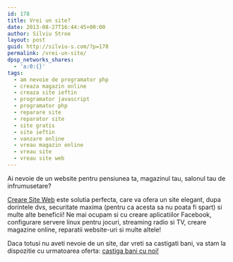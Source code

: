 ```yaml
---
id: 178
title: Vrei un site?
date: 2013-08-27T16:44:45+00:00
author: Silviu Stroe
layout: post
guid: http://silviu-s.com/?p=178
permalink: /vrei-un-site/
dpsp_networks_shares:
  - 'a:0:{}'
tags:
  - am nevoie de programator php
  - creaza magazin online
  - creaza site ieftin
  - programator javascript
  - programator php
  - reparare site
  - reparator site
  - site gratis
  - site ieftin
  - vanzare online
  - vreau magazin online
  - vreau site
  - vreau site web
---
```

Ai nevoie de un website pentru pensiunea ta, magazinul tau, salonul tau de infrumusetare?
  
<a title="Creaza site web" href="http://creare-site-web.info" target="_blank">Creare Site Web</a> este solutia perfecta, care va ofera un site elegant, dupa dorintele dvs, securitate maxima (pentru ca acesta sa nu poata fi spart) si multe alte beneficii! Ne mai ocupam si cu creare aplicatiilor Facebook, configurare servere linux pentru jocuri, streaming radio si TV, creare magazine online, reparatii website-uri si multe altele!
  
Daca totusi nu aveti nevoie de un site, dar vreti sa castigati bani, va stam la dispozitie cu urmatoarea oferta: <a title="castiga bani" href="http://creare-site-web.info/#castiga-bani" target="_blank">castiga bani cu noi!</a>